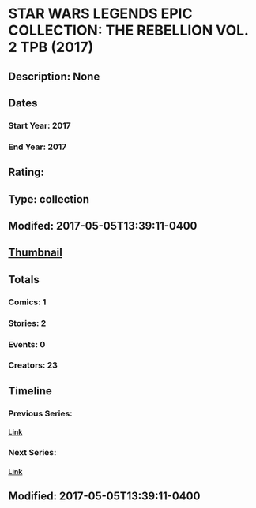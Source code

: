 # STAR WARS LEGENDS EPIC COLLECTION: THE REBELLION VOL. 2 TPB (2017)
## Description: None
## Dates
### Start Year: 2017
### End Year: 2017
## Rating: 
## Type: collection
## Modifed: 2017-05-05T13:39:11-0400
## [Thumbnail](http://i.annihil.us/u/prod/marvel/i/mg/b/40/image_not_available.jpg)
## Totals
### Comics: 1
### Stories: 2
### Events: 0
### Creators: 23
## Timeline
### Previous Series: 
#### [Link]()
### Next Series: 
#### [Link]()
## Modified: 2017-05-05T13:39:11-0400